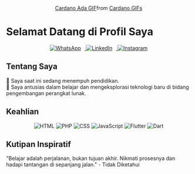 <div align="center">
  <div class="tenor-gif-embed" data-postid="20051589" data-share-method="host" data-aspect-ratio="1.78771" data-width="100%"><a href="https://tenor.com/view/cardano-ada-ada-lovelace-lovelace-blockchain-gif-20051589">Cardano Ada GIF</a>from <a href="https://tenor.com/search/cardano-gifs">Cardano GIFs</a></div> <script type="text/javascript" async src="https://tenor.com/embed.js"></script>
</div>


# Selamat Datang di Profil Saya

<div align="center">
  <a href="https://api.whatsapp.com/qr/EM2UNBYDOPMKJ1?autoload=1&app_absent=0">
    <img src="https://img.shields.io/badge/WhatsApp-Chat-green.svg" alt="WhatsApp" style="margin-right: 10px;" />
  </a>
  <a href="https://www.linkedin.com/in/eva-novianti-malamtiga-5682b9247/recent-activity/">
    <img src="https://img.shields.io/badge/LinkedIn-Profile-blue.svg" alt="LinkedIn" style="margin-right: 10px;" />
  </a>
  <a href="https://www.instagram.com/t4put/?igshid=MzNlNGNkZWQ4Mg%3D%3D">
    <img src="https://img.shields.io/badge/Instagram-Follow-red.svg" alt="Instagram" />
  </a>
</div>

## Tentang Saya

🔭 Saya saat ini sedang menempuh pendidikan. <br>
🌱 Saya antusias dalam belajar dan mengeksplorasi teknologi baru di bidang pengembangan perangkat lunak.

## Keahlian

<div align="center">
  <img src="https://img.icons8.com/color/48/000000/html-5--v1.png" alt="HTML" />
  <img src="https://img.icons8.com/color/48/000000/php.png" alt="PHP" />
  <img src="https://img.icons8.com/color/48/000000/css3.png" alt="CSS" />
  <img src="https://img.icons8.com/color/48/000000/javascript--v1.png" alt="JavaScript" />
  <img src="https://img.icons8.com/color/48/000000/flutter.png" alt="Flutter" />
  <img src="https://img.icons8.com/color/48/000000/dart.png" alt="Dart" />
</div>

## Kutipan Inspiratif

"Belajar adalah perjalanan, bukan tujuan akhir. Nikmati prosesnya dan hadapi tantangan di sepanjang jalan." - Tidak Diketahui
